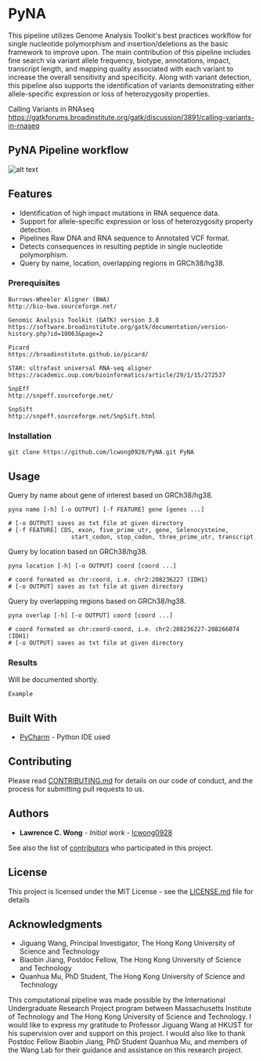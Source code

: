 # PyNA

This pipeline utilizes Genome Analysis Toolkit's best practices workflow for single 
nucleotide polymorphism and insertion/deletions as the basic framework to improve upon. 
The main contribution of this pipeline includes fine search via variant allele frequency,
biotype, annotations, impact, transcript length, and mapping quality associated with each 
variant to increase the overall sensitivity and specificity. Along with variant detection, 
this pipeline also supports the identification of variants demonstrating either allele-specific 
expression or loss of heterozygosity properties. 

Calling Variants in RNAseq \
https://gatkforums.broadinstitute.org/gatk/discussion/3891/calling-variants-in-rnaseq

## PyNA Pipeline workflow
![alt text](https://github.com/lcwong0928/PyNA/blob/master/workflow.png)

## Features

* Identification of high impact mutations in RNA sequence data.
* Support for allele-specific expression or loss of heterozygosity property detection.
* Pipelines Raw DNA and RNA sequence to Annotated VCF format.
* Detects consequences in resulting peptide in single nucleotide polymorphism.
* Query by name, location, overlapping regions in  GRCh38/hg38.



### Prerequisites

```
Burrows-Wheeler Aligner (BWA) 
http://bio-bwa.sourceforge.net/

Genomic Analysis Toolkit (GATK) version 3.8
https://software.broadinstitute.org/gatk/documentation/version-history.php?id=10063&page=2

Picard
https://broadinstitute.github.io/picard/

STAR: ultrafast universal RNA-seq aligner
https://academic.oup.com/bioinformatics/article/29/1/15/272537

SnpEff
http://snpeff.sourceforge.net/

SnpSift
http://snpeff.sourceforge.net/SnpSift.html
```

### Installation


```
git clone https://github.com/lcwong0928/PyNA.git PyNA
```


## Usage

Query by name about gene of interest based on GRCh38/hg38.

```
pyna name [-h] [-o OUTPUT] [-f FEATURE] gene [genes ...]

# [-o OUTPUT] saves as txt file at given directory
# [-f FEATURE] CDS, exon, five_prime_utr, gene, Selenocysteine,
                  start_codon, stop_codon, three_prime_utr, transcript
```


Query by location based on GRCh38/hg38.

```
pyna location [-h] [-o OUTPUT] coord [coord ...]

# coord formated as chr:coord, i.e. chr2:208236227 (IDH1)
# [-o OUTPUT] saves as txt file at given directory
```


Query by overlapping regions based on GRCh38/hg38.

```
pyna overlap [-h] [-o OUTPUT] coord [coord ...]

# coord formated as chr:coord-coord, i.e. chr2:208236227-208266074 (IDH1)
# [-o OUTPUT] saves as txt file at given directory
```



### Results

Will be documented shortly.

```
Example
```


## Built With

* [PyCharm](https://www.jetbrains.com/pycharm/) - Python IDE used

## Contributing

Please read [CONTRIBUTING.md](https://github.com/lcwong0928/PyNA/blob/master/CONTRIBUTING.md) for details on our code of conduct, and the process for submitting pull requests to us.


## Authors

* **Lawrence C. Wong** - *Initial work* - [lcwong0928](https://github.com/lcwong0928)

See also the list of [contributors](https://github.com/lcwong0928/PyNA/graphs/contributors) who participated in this project.

## License

This project is licensed under the MIT License - see the [LICENSE.md](LICENSE.md) file for details

## Acknowledgments

* Jiguang Wang, Principal Investigator, The Hong Kong University of Science and Technology
* Biaobin Jiang, Postdoc Fellow, The Hong Kong University of Science and Technology
* Quanhua Mu, PhD Student, The Hong Kong University of Science and Technology

This computational pipeline was made possible by the International Undergraduate Research Project 
program between Massachusetts Institute of Technology and The Hong Kong University of Science and Technology. 
I would like to express my gratitude to Professor Jiguang Wang at HKUST for his supervision over and support 
on this project. I would also like to thank Postdoc Fellow Biaobin Jiang, PhD Student Quanhua Mu, and members 
of the Wang Lab for their guidance and assistance on this research project.
